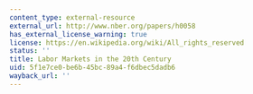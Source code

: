 ```yaml
---
content_type: external-resource
external_url: http://www.nber.org/papers/h0058
has_external_license_warning: true
license: https://en.wikipedia.org/wiki/All_rights_reserved
status: ''
title: Labor Markets in the 20th Century
uid: 5f1e7ce0-be6b-45bc-89a4-f6dbec5dadb6
wayback_url: ''
---
```

